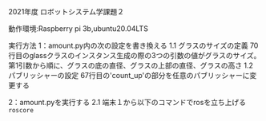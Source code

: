 2021年度 ロボットシステム学課題２


動作環境:Raspberry pi 3b,ubuntu20.04LTS

実行方法
1：amount.py内の次の設定を書き換える
  1.1 グラスのサイズの定義
    70行目のglassクラスのインスタンス生成の際の3つの引数の値がグラスのサイズ。
    第1引数から順に、グラスの底の直径、グラスの上部の直径、グラスの高さ
  1.2 パブリッシャーの設定
    67行目の'count_up'の部分を任意のパブリッシャーに変更する
    
2：amount.pyを実行する
  2.1 端末１から以下のコマンドでrosを立ち上げる
  ```roscore```
